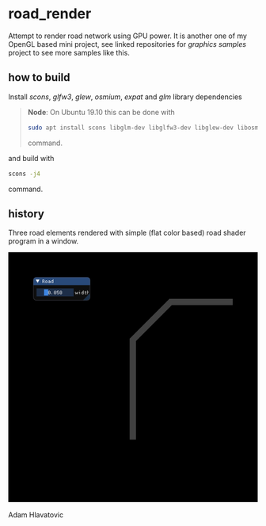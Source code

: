 # road_render

Attempt to render road network using GPU power. It is another one of my OpenGL based mini project, see linked repositories for *graphics samples* project to see more samples like this. 

## how to build

Install *scons*, *glfw3*, *glew*, *osmium*, *expat* and *glm* library dependencies

> **Node**: On Ubuntu 19.10 this can be done with
>
> ```sh
> sudo apt install scons libglm-dev libglfw3-dev libglew-dev libosmium2-dev libexpat1-dev
> ```
>
> command.

and build with

```sh
scons -j4
```

command.

## history

Three road elements rendered with simple (flat color based) road shader program in a window.

![road element rendered with simple road shader program](docs/simple_road_shader.png)



Adam Hlavatovic